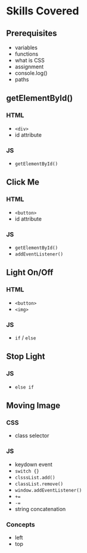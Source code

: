 # Skills Covered

## Prerequisites
- variables
- functions
- what is CSS
- assignment
- console.log()
- paths


## getElementById()
### HTML
- ````<div>````
- id attribute
### JS
- ````getElementById()````


## Click Me
### HTML
- ````<button>````
- id attribute
### JS
- ````getElementById()````
- ````addEventListener()````


## Light On/Off
### HTML
- ````<button>````
- ````<img>````
### JS
- ````if```` / ````else````


## Stop Light
### JS
- ````else if````


## Moving Image
### CSS
- class selector
### JS
- keydown event
- ````switch {}````
- ````clsssList.add()````
- ````classList.remove()````
- ````window.addEventListener()````
- ````+=````
- ````-=````
- string concatenation
### Concepts
- left
- top  

